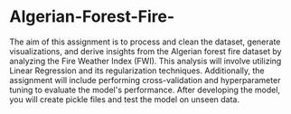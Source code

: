 # Algerian-Forest-Fire-

The aim of this assignment is to process and clean the dataset, generate visualizations, and derive insights from the Algerian forest fire dataset by analyzing the Fire Weather Index (FWI). This analysis will involve utilizing Linear Regression and its regularization techniques. Additionally, the assignment will include performing cross-validation and hyperparameter tuning to evaluate the model's performance. After developing the model, you will create pickle files and test the model on unseen data.
